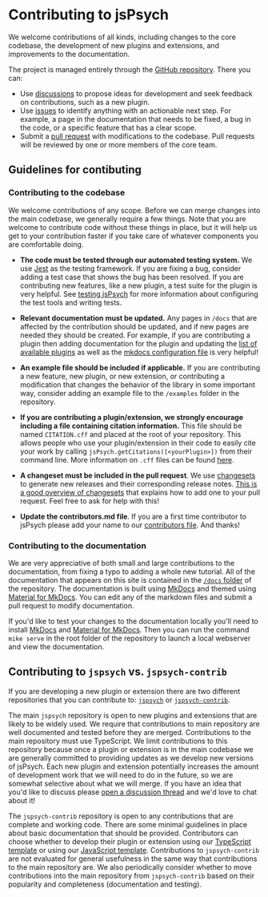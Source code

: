 # Contributing to jsPsych

We welcome contributions of all kinds, including changes to the core codebase, the development of new plugins and extensions, and improvements to the documentation. 

The project is managed entirely through the [GitHub repository](https://github.com/jspsych/jsPsych). There you can:

* Use [discussions](https://github.com/jspsych/jsPsych/discussions) to propose ideas for development and seek feedback on contributions, such as a new plugin.
* Use [issues](https://github.com/jspsych/jsPsych/issues) to identify anything with an actionable next step. For example, a page in the documentation that needs to be fixed, a bug in the code, or a specific feature that has a clear scope.
* Submit a [pull request](https://github.com/jspsych/jsPsych/pulls) with modifications to the codebase. Pull requests will be reviewed by one or more members of the core team.

## Guidelines for contibuting

### Contributing to the codebase

We welcome contributions of any scope. Before we can merge changes into the main codebase, we generally require a few things. Note that you are welcome to contribute code without these things in place, but it will help us get to your contribution faster if you take care of whatever components you are comfortable doing.

* **The code must be tested through our automated testing system.** We use [Jest](https://jestjs.io/) as the testing framework. If you are fixing a bug, consider adding a test case that shows the bug has been resolved. If you are contributing new features, like a new plugin, a test suite for the plugin is very helpful. See [testing jsPsych](configuration.md#testing) for more information about configuring the test tools and writing tests.

* **Relevant documentation must be updated.** Any pages in `/docs` that are affected by the contribution should be updated, and if new pages are needed they should be created. For example, if you are contributing a plugin then adding documentation for the plugin and updating the [list of available plugins](https://github.com/jspsych/jsPsych/blob/main/docs/plugins/list-of-plugins.md) as well as the [mkdocs configuration file](https://github.com/jspsych/jsPsych/blob/main/mkdocs.yml) is very helpful!

* **An example file should be included if applicable.** If you are contributing a new feature, new plugin, or new extension, or contributing a modification that changes the behavior of the library in some important way, consider adding an example file to the `/examples` folder in the repository.

* **If you are contributing a plugin/extension, we strongly encourage including a file containing citation information.** This file should be named `CITATION.cff` and placed at the root of your repository. This allows people who use your plugin/extension in their code to easily cite your work by calling `jsPsych.getCitations([<yourPlugin>])` from their command line. More information on `.cff` files can be found [here](https://citation-file-format.github.io/).

* **A changeset must be included in the pull request**. We use [changesets](https://github.com/atlassian/changesets/blob/main/docs/adding-a-changeset.md) to generate new releases and their corresponding release notes. [This is a good overview of changesets](https://github.com/atlassian/changesets/blob/main/docs/adding-a-changeset.md) that explains how to add one to your pull request. Feel free to ask for help with this!

* **Update the contributors.md file**. If you are a first time contributor to jsPsych please add your name to our [contributors file](https://github.com/jspsych/jsPsych/blob/main/contributors.md). And thanks!


### Contributing to the documentation

We are very appreciative of both small and large contributions to the documentation, from fixing a typo to adding a whole new tutorial. All of the documentation that appears on this site is contained in the [`/docs` folder](https://github.com/jspsych/jsPsych/tree/main/docs) of the repository. The documentation is built using [MkDocs](https://www.mkdocs.org/) and themed using [Material for MkDocs](https://squidfunk.github.io/mkdocs-material/). You can edit any of the markdown files and submit a pull request to modify documentation.

If you'd like to test your changes to the documentation locally you'll need to install [MkDocs](https://www.mkdocs.org/user-guide/installation/) and [Material for MkDocs](https://squidfunk.github.io/mkdocs-material/getting-started/#installation). Then you can run the command `mike serve` in the root folder of the repository to launch a local webserver and view the documentation.

## Contributing to `jspsych` vs. `jspsych-contrib`

If you are developing a new plugin or extension there are two different repositories that you can contribute to: [`jspsych`](https://github.com/jspsych/jsPsych) or [`jspsych-contrib`](https://github.com/jspsych/jspsych-contrib). 

The main `jspsych` repository is open to new plugins and extensions that are likely to be widely used. We require that contributions to main repository are well documented and tested before they are merged. Contributions to the main repository must use TypeScript. We limit contributions to this repository because once a plugin or extension is in the main codebase we are generally committed to providing updates as we develop new versions of jsPsych. Each new plugin and extension potentially increases the amount of development work that we will need to do in the future, so we are somewhat selective about what we will merge. If you have an idea that you'd like to discuss please [open a discussion thread](https://github.com/jspsych/jsPsych/discussions/new) and we'd love to chat about it!

The `jspsych-contrib` repository is open to any contributions that are complete and working code. There are some minimal guidelines in place about basic documentation that should be provided. Contributors can choose whether to develop their plugin or extension using our [TypeScript template](https://github.com/jspsych/jspsych-contrib/tree/main/packages/plugin-template-ts) or using our [JavaScript template](https://github.com/jspsych/jspsych-contrib/tree/main/packages/plugin-template). Contributions to `jspsych-contrib` are not evaluated for general usefulness in the same way that contributions to the main repository are. We also periodically consider whether to move contributions into the main repository from `jspsych-contrib` based on their popularity and completeness (documentation and testing).




